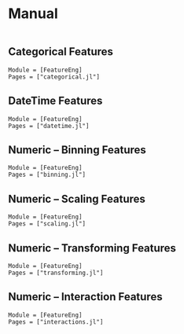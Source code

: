 # Manual

```@contents
```

## Categorical Features

```@autodocs
Module = [FeatureEng]
Pages = ["categorical.jl"]
```

## DateTime Features

```@autodocs
Module = [FeatureEng]
Pages = ["datetime.jl"]
```

## Numeric – Binning Features

```@autodocs
Module = [FeatureEng]
Pages = ["binning.jl"]
```

## Numeric – Scaling Features

```@autodocs
Module = [FeatureEng]
Pages = ["scaling.jl"]
```

## Numeric – Transforming Features

```@autodocs
Module = [FeatureEng]
Pages = ["transforming.jl"]
```

## Numeric – Interaction Features

```@autodocs
Module = [FeatureEng]
Pages = ["interactions.jl"]
```
